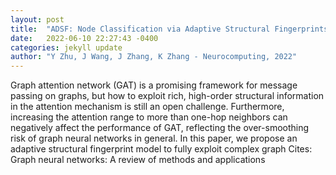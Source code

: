 ```yaml
---
layout: post
title:  "ADSF: Node Classification via Adaptive Structural Fingerprints"
date:   2022-06-10 22:27:43 -0400
categories: jekyll update
author: "Y Zhu, J Wang, J Zhang, K Zhang - Neurocomputing, 2022"
---
```

Graph attention network (GAT) is a promising framework for message passing on graphs, but how to exploit rich, high-order structural information in the attention mechanism is still an open challenge. Furthermore, increasing the attention range to more than one-hop neighbors can negatively affect the performance of GAT, reflecting the over-smoothing risk of graph neural networks in general. In this paper, we propose an adaptive structural fingerprint model to fully exploit complex graph 
Cites: Graph neural networks: A review of methods and applications